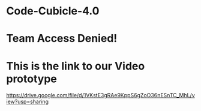 # Code-Cubicle-4.0

# Team Access Denied!


# This is the link to our Video prototype

https://drive.google.com/file/d/1VKstE3gRAe9KppS6gZoO36nESnTC_MhL/view?usp=sharing

